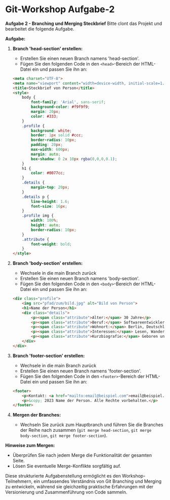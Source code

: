 # Git-Workshop Aufgabe-2

**Aufgabe 2 - Branching und Merging Steckbrief**
Bitte clont das Projekt und bearbeitet die folgende Aufgabe.


**Aufgabe:**
1. **Branch 'head-section' erstellen:**
   - Erstellen Sie einen neuen Branch namens 'head-section'.
   - Fügen Sie den folgenden Code in den `<head>`-Bereich der HTML-Datei ein und passen Sie ihn an:
   ```html
   <meta charset="UTF-8">
   <meta name="viewport" content="width=device-width, initial-scale=1.0">
   <title>Steckbrief von Person</title>
   <style>
       body {
           font-family: 'Arial', sans-serif;
           background-color: #f9f9f9;
           margin: 20px;
           color: #333;
       }
       .profile {
           background: white;
           border: 1px solid #ccc;
           border-radius: 10px;
           padding: 20px;
           max-width: 600px;
           margin: auto;
           box-shadow: 0 2x 10px rgba(0,0,0,0.1);
       }
       h1 {
           color: #0077cc;
       }
       .details {
           margin-top: 20px;
       }
       .details p {
           line-height: 1.6;
           font-size: 16px;
       }
       .profile img {
           width: 100%;
           height: auto;
           border-radius: 10px;
       }
       .attribute {
           font-weight: bold;
       }
   </style>
   ```

2. **Branch 'body-section' erstellen:**
   - Wechsele in die main Branch zurück
   - Erstellen Sie einen neuen Branch namens 'body-section'.
   - Fügen Sie den folgenden Code in den `<body>`-Bereich der HTML-Datei ein und passen Sie ihn an:
   ```html
   <div class="profile">
       <img src="pfad/zum/bild.jpg" alt="Bild von Person">
       <h1>Name der Person</h1>
       <div class="details">
           <p><span class="attribute">Alter:</span> 30 Jahre</p>
           <p><span class="attribute">Beruf:</span> Softwareentwickler</p>
           <p><span class="attribute">Wohnort:</span> Berlin, Deutschland</p>
           <p><span class="attribute">Interessen:</span> Lesen, Wandern, Programmieren</p>
           <p><span class="attribute">Kurzbiografie:</span> Geboren und aufgewachsen in Hamburg, hat die Person Informatik studiert und arbeitet seit 5 Jahren als Softwareentwickler in Berlin. In der Freizeit geht sie gerne wandern und beschäftigt sich mit Open-Source-Projekten.</p>
       </div>
   </div>
   ```

4. **Branch 'footer-section' erstellen:**
   - Wechsele in die main Branch zurück
   - Erstellen Sie einen neuen Branch namens 'footer-section'.
   - Fügen Sie den folgenden Code in den `<footer>`-Bereich der HTML-Datei ein und passen Sie ihn an:
   ```html
   <footer>
       <p>Kontakt: <a href="mailto:email@beispiel.com">email@beispiel.com</a></p>
       <p>&copy; 2023 Name der Person. Alle Rechte vorbehalten.</p>
   </footer>
   ```

6. **Mergen der Branches:**
   - Wechseln Sie zurück zum Hauptbranch und führen Sie die Branches der Reihe nach zusammen (`git merge head-section`, `git merge body-section`, `git merge footer-section`).

**Hinweise zum Mergen:**
- Überprüfen Sie nach jedem Merge die Funktionalität der gesamten Seite.
- Lösen Sie eventuelle Merge-Konflikte sorgfältig auf.

Diese strukturierte Aufgabenstellung ermöglicht es den Workshop-Teilnehmern, ein umfassendes Verständnis von Git Branching und Merging zu entwickeln, während sie gleichzeitig praktische Erfahrungen mit der Versionierung und Zusammenführung von Code sammeln.
